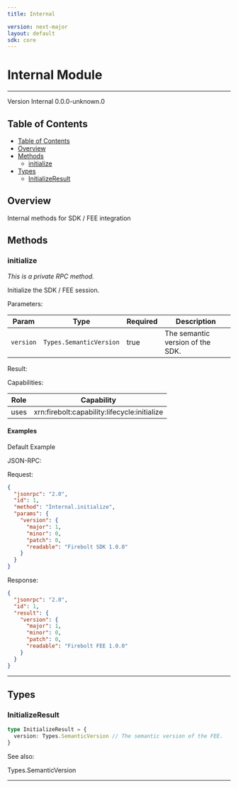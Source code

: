 ```yaml
---
title: Internal

version: next-major
layout: default
sdk: core
---
```


# Internal Module

---

Version Internal 0.0.0-unknown.0

## Table of Contents

- [Table of Contents](#table-of-contents)
- [Overview](#overview)
- [Methods](#methods)
  - [initialize](#initialize)
- [Types](#types)
  - [InitializeResult](#initializeresult)

## Overview

Internal methods for SDK / FEE integration

## Methods

### initialize

_This is a private RPC method._

Initialize the SDK / FEE session.

Parameters:

| Param     | Type                    | Required | Description                      |
| --------- | ----------------------- | -------- | -------------------------------- |
| `version` | `Types.SemanticVersion` | true     | The semantic version of the SDK. |

Result:

Capabilities:

| Role | Capability                                   |
| ---- | -------------------------------------------- |
| uses | xrn:firebolt:capability:lifecycle:initialize |

#### Examples

Default Example

JSON-RPC:

Request:

```json
{
  "jsonrpc": "2.0",
  "id": 1,
  "method": "Internal.initialize",
  "params": {
    "version": {
      "major": 1,
      "minor": 0,
      "patch": 0,
      "readable": "Firebolt SDK 1.0.0"
    }
  }
}
```

Response:

```json
{
  "jsonrpc": "2.0",
  "id": 1,
  "result": {
    "version": {
      "major": 1,
      "minor": 0,
      "patch": 0,
      "readable": "Firebolt FEE 1.0.0"
    }
  }
}
```

---

## Types

### InitializeResult

```typescript
type InitializeResult = {
  version: Types.SemanticVersion // The semantic version of the FEE.
}
```

See also:

Types.SemanticVersion

---
